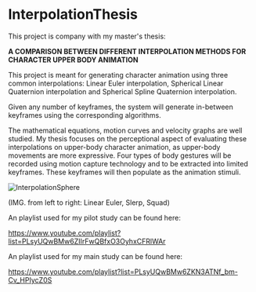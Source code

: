 # InterpolationThesis

This project is company with my master's thesis: 

**A COMPARISON BETWEEN DIFFERENT INTERPOLATION METHODS FOR CHARACTER UPPER BODY ANIMATION**

This project is meant for generating character animation using three common interpolations: Linear Euler interpolation, Spherical Linear Quaternion interpolation and Spherical Spline Quaternion interpolation. 

Given any number of keyframes, the system will generate in-between keyframes using the corresponding algorithms.

The mathematical equations, motion curves and velocity graphs are well studied. My thesis focuses on the perceptional aspect of evaluating these interpolations on upper-body character animation, as upper-body movements are more expressive. Four types of body gestures will be recorded using motion capture technology and to be extracted into limited keyframes. These keyframes will then populate as the animation stimuli. 

![InterpolationSphere](https://media1.giphy.com/media/a2EjPdVi7PAvVlMb4f/giphy.gif)

(IMG. from left to right: Linear Euler, Slerp, Squad)

An playlist used for my pilot study can be found here: 

https://www.youtube.com/playlist?list=PLsyUQwBMw6ZIIrFwQBfxO3OyhxCFRlWAr

An playlist used for my main study can be found here: 

https://www.youtube.com/playlist?list=PLsyUQwBMw6ZKN3ATNf_bm-Cv_HPIycZ0S

